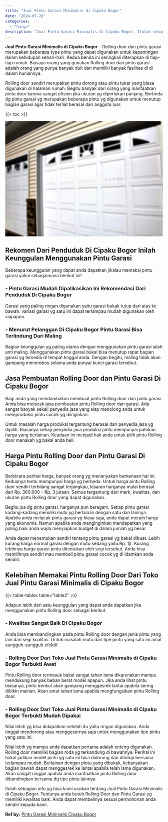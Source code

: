 ```yaml
---
title: "Jual Pintu Garasi Minimalis di Cipaku Bogor"
date: "2024-07-28"
categories: 
  - "harga"
description: "Jual Pintu Garasi Minimalis di Cipaku Bogor. Itulah sebagian info yg bisa kami uraikan tentang Jual Pintu Garasi Minimalis di Cipaku Bogor. Tentunya anda but..."
---
```


**Jual Pintu Garasi Minimalis di Cipaku Bogor** – Rolling door dan pintu garasi merupakan beberapa type pintu yang dapat digunakan untuk kepentingan dalam kehidupan sehari-hari. Kedua benda ini seringkali diterapkan di tiap-tiap rumah. Biasaya orang yang gunakan Rolling door dan pintu garasi adalah orang yang punya banyak duit dan memiliki banyak fasilitas di di dalam huniannya.

Rolling door sendiri merupakan pintu dorong atau pintu tukar yang biasa digunakan di halaman rumah. Begitu banyak dari orang yang manfaatkan pintu door karena sangat efisien jika ukuran yg diperlukan panjang. Berbeda dg pintu garasi yg merupakan beberapa pintu yg digunakan untuk menutup bagian garasi agar tidak terliat berasal dari anggota luar.

{{< toc >}}

![Jual Pintu Garasi Minimalis di Cipaku Bogor](/images/pintu-garasi-42.png)

## Rekomen Dari Penduduk Di Cipaku Bogor Inilah Keunggulan Menggunakan Pintu Garasi

Beberapa keunggulan yang dapat anda dapatkan jikalau memakai pintu garasi yakni sebagaimana berikut ini!

### \- Pintu Garasi Mudah Dipalikasikan Ini Rekomendasi Dari Penduduk Di Cipaku Bogor

Garasi yang paling ringan digunakan yaitu garasi bukak tutup dari atas ke bawah. variasi garasi yg satu ini dapat terlampau mudah digunakan oleh siapapun.

### \- Menurut Pelanggan Di Cipaku Bogor Pintu Garasi Bisa Terlindung Dari Maling

Bagian keunggulan yg paling utama dengan menggunakan pintu garasi ialah anti maling. Menggunakan pintu garasi bakal bisa menutup rapat bagian garasi yg tersedia di tempat tinggal anda. Dengan begitu, maling tidak akan gampang menerobos selama anda punyai kunci garasi tersebut.

## Jasa Pembuatan Rolling Door dan Pintu Garasi Di Cipaku Bogor

Bagi anda yang mendambakan membuat pintu Rolling door dan pintu garasi. Anda bisa melacak jasa pembuatan pintu Rolling door dan garasi. Ada sangat banyak sekali penyedia jasa yang siap menolong anda untuk memproduksi pintu cocok yg diinginkan.

Untuk masalah harga produksi tergantung berasal dari penyedia jasa yg dipilih. Biasanya setiap penyedia jasa produksi pintu mempunyai patokan harga yang berlainan. Keadaan ini menjadi hak anda untuk pilih pintu Rolling door manakah yg bakal anda beli.

## Harga Pintu Rolling Door dan Pintu Garasi Di Cipaku Bogor

Berbicara perihal harga, banyak orang yg menanyakan berkenaan hal ini. Keduanya tentu mempunyai harga yg berbeda. Untuk harga pintu Rolling door sendiri terbilang sangat terjangkau, kisaran harganya mulai berasal dari Rp. 360.000 – Rp. 3 jutaan. Semua tergantung dari merk, kwalitas, dan ukuran pintu Rolling door yang dapat digunakan.

Begitu jua dg pintu garasi, harganya pun beragam. Setiap pintu garasi kadang-kadang memiliki mutu yg berlainan dengan satu dan lainnya. Apabila anda melacak pintu garasi yg biasa saja, anda dapat meraih harga yang ekonomis. Namun apabila anda menginginkan mendapatkan yang paling baik anda wajib menyiapkan budget di dalam jumlah yg besar.

Anda dapat menentukan sendiri tentang pintu garasi yg bakal dibuat. Lebih kurang harga normal garasi dengan mutu sedang yaitu Rp. 1jt. Kurang lebihnya harga garasi pintu ditentukan oleh segi tersebut. Anda bisa memilihnya sendiri mau membeli pintu garasi cocok yg di idamkan anda sendiri.

## Kelebihan Memakai Pintu Rolling Door Dari Toko Jual Pintu Garasi Minimalis di Cipaku Bogor

{{< table-tables table="table2" >}}

Adapun lebih dari satu keunggulan yang dapat anda dapatkan jika menggunakan pintu Rolling door sebagai berikut.

### \- Kwalitas Sangat Baik Di Cipaku Bogor

Anda bisa membandingkan pada pintu Rolling door dengan jenis pintu yang lain dari segi kualitas. Untuk masalah mutu dari tipe pintu yang satu ini amat sungguh-sungguh efektif.

### \- Rolling Door Dari Toko Jual Pintu Garasi Minimalis di Cipaku Bogor Terbukti Awet

Pintu Rolling door termasuk bakal sangat tahan lama dikarenakan mampu mendukung banyak beban berat model apapun. Jika anda lihat pintu biasanya, pintu berikut akan gampang menggesrek lantai apabila sering dibikin mainan. Akan amat tahan lama apabila mengfungsikan pintu Rolling door.

### \- Rolling Door Dari Toko Jual Pintu Garasi Minimalis di Cipaku Bogor Terbukti Mudah Dipakai

Nilai lebih yg bisa didapatkan setelah itu yaitu ringan digunakan. Anda tinggal mendorong atau menggesernya saja untuk menggunakan tipe pintu yang satu ini.

Nilai lebih yg mampu anda dapatkan pertama adalah enteng digunakan. Rolling door memiliki bagian roda yg terkandung di bawahnya. Perihal ini bakal jadikan model pintu yg satu ini bisa didorong dan ditutup bersama terlampau mudah. Berlainan dengan pintu yang dibukak, kebanyakan bagian bawah dapat menggesrek ke lantai apabila telah lama digunakan. Akan sangat unggul apabila anda manfaatkan pintu Rolling door dibandingkan bersama dg tipe pintu lainnya.

Itulah sebagian info yg bisa kami uraikan tentang Jual Pintu Garasi Minimalis di Cipaku Bogor. Tentunya anda butuh Rolling Door dan Pintu Garasi yg memiliki kwalitas baik. Anda dapat membelinya sesuai permohonan anda sendiri kepada kami.

**Ref by:** [Pintu Garasi Minimalis Cipaku Bogor](https://id.wikipedia.org/wiki/Pintu)
